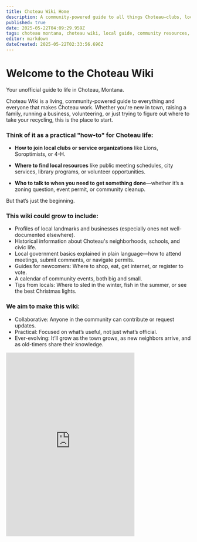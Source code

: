 ```yaml
---
title: Choteau Wiki Home
description: A community-powered guide to all things Choteau—clubs, local know-how, and where to find what you need. Not official, just helpful.
published: true
date: 2025-05-22T04:09:29.959Z
tags: choteau montana, choteau wiki, local guide, community resources, how to choteau, choteau clubs, choteau events, volunteer choteau, city services, choteau history
editor: markdown
dateCreated: 2025-05-22T02:33:56.696Z
---
```


# Welcome to the Choteau Wiki
Your unofficial guide to life in Choteau, Montana.

Choteau Wiki is a living, community-powered guide to everything and everyone that makes Choteau work. Whether you're new in town, raising a family, running a business, volunteering, or just trying to figure out where to take your recycling, this is the place to start.

### Think of it as a practical "how-to" for Choteau life:

- **How to join local clubs or service organizations** like Lions, Soroptimists, or 4-H.
- **Where to find local resources** like public meeting schedules, city services, library programs, or volunteer opportunities.

- **Who to talk to when you need to get something done**—whether it’s a zoning question, event permit, or community cleanup.

But that’s just the beginning.

### This wiki could grow to include:
- Profiles of local landmarks and businesses (especially ones not well-documented elsewhere).
- Historical information about Choteau's neighborhoods, schools, and civic life.
- Local government basics explained in plain language—how to attend meetings, submit comments, or navigate permits.
- Guides for newcomers: Where to shop, eat, get internet, or register to vote.
- A calendar of community events, both big and small.
- Tips from locals: Where to sled in the winter, fish in the summer, or see the best Christmas lights.

### We aim to make this wiki:
- Collaborative: Anyone in the community can contribute or request updates.
- Practical: Focused on what’s useful, not just what’s official.
- Ever-evolving: It’ll grow as the town grows, as new neighbors arrive, and as old-timers share their knowledge.

<iframe src="https://discord.com/widget?id=503066175744245760&theme=dark" width="350" height="500" allowtransparency="true" frameborder="0" sandbox="allow-popups allow-popups-to-escape-sandbox allow-same-origin allow-scripts"></iframe>